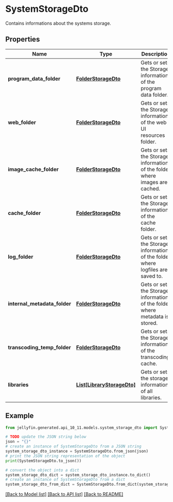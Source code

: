 # SystemStorageDto

Contains informations about the systems storage.

## Properties

Name | Type | Description | Notes
------------ | ------------- | ------------- | -------------
**program_data_folder** | [**FolderStorageDto**](FolderStorageDto.md) | Gets or sets the Storage information of the program data folder. | [optional] 
**web_folder** | [**FolderStorageDto**](FolderStorageDto.md) | Gets or sets the Storage information of the web UI resources folder. | [optional] 
**image_cache_folder** | [**FolderStorageDto**](FolderStorageDto.md) | Gets or sets the Storage information of the folder where images are cached. | [optional] 
**cache_folder** | [**FolderStorageDto**](FolderStorageDto.md) | Gets or sets the Storage information of the cache folder. | [optional] 
**log_folder** | [**FolderStorageDto**](FolderStorageDto.md) | Gets or sets the Storage information of the folder where logfiles are saved to. | [optional] 
**internal_metadata_folder** | [**FolderStorageDto**](FolderStorageDto.md) | Gets or sets the Storage information of the folder where metadata is stored. | [optional] 
**transcoding_temp_folder** | [**FolderStorageDto**](FolderStorageDto.md) | Gets or sets the Storage information of the transcoding cache. | [optional] 
**libraries** | [**List[LibraryStorageDto]**](LibraryStorageDto.md) | Gets or sets the storage informations of all libraries. | [optional] 

## Example

```python
from jellyfin.generated.api_10_11.models.system_storage_dto import SystemStorageDto

# TODO update the JSON string below
json = "{}"
# create an instance of SystemStorageDto from a JSON string
system_storage_dto_instance = SystemStorageDto.from_json(json)
# print the JSON string representation of the object
print(SystemStorageDto.to_json())

# convert the object into a dict
system_storage_dto_dict = system_storage_dto_instance.to_dict()
# create an instance of SystemStorageDto from a dict
system_storage_dto_from_dict = SystemStorageDto.from_dict(system_storage_dto_dict)
```
[[Back to Model list]](../README.md#documentation-for-models) [[Back to API list]](../README.md#documentation-for-api-endpoints) [[Back to README]](../README.md)


